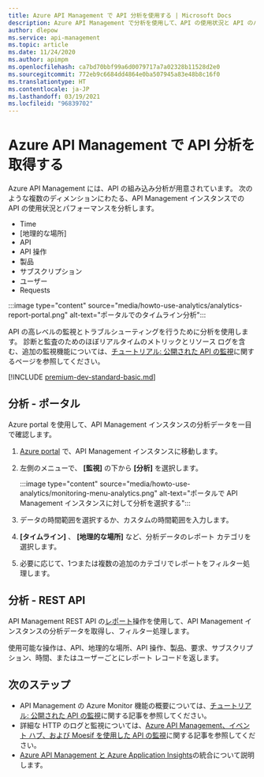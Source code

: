```yaml
---
title: Azure API Management で API 分析を使用する | Microsoft Docs
description: Azure API Management で分析を使用して、API の使用状況と API のパフォーマンスを理解し、分類することができます。
author: dlepow
ms.service: api-management
ms.topic: article
ms.date: 11/24/2020
ms.author: apimpm
ms.openlocfilehash: ca7bd70bbf99a6d0079717a7a02328b11528d2e0
ms.sourcegitcommit: 772eb9c6684dd4864e0ba507945a83e48b8c16f0
ms.translationtype: HT
ms.contentlocale: ja-JP
ms.lasthandoff: 03/19/2021
ms.locfileid: "96839702"
---
```

# <a name="get-api-analytics-in-azure-api-management"></a>Azure API Management で API 分析を取得する

Azure API Management には、API の組み込み分析が用意されています。 次のような複数のディメンションにわたる、API Management インスタンスでの API の使用状況とパフォーマンスを分析します。

* Time
* [地理的な場所]
* API
* API 操作
* 製品
* サブスクリプション
* ユーザー
* Requests

:::image type="content" source="media/howto-use-analytics/analytics-report-portal.png" alt-text="ポータルでのタイムライン分析":::

API の高レベルの監視とトラブルシューティングを行うために分析を使用します。 診断と監査のためのほぼリアルタイムのメトリックとリソース ログを含む、追加の監視機能については、[チュートリアル: 公開された API の監視](api-management-howto-use-azure-monitor.md)に関するページを参照してください。

[!INCLUDE [premium-dev-standard-basic.md](../../includes/api-management-availability-premium-dev-standard-basic.md)]

## <a name="analytics---portal"></a>分析 - ポータル

Azure portal を使用して、API Management インスタンスの分析データを一目で確認します。

1. [Azure portal](https://portal.azure.com) で、API Management インスタンスに移動します。 
1. 左側のメニューで、 **[監視]** の下から **[分析]** を選択します。

    :::image type="content" source="media/howto-use-analytics/monitoring-menu-analytics.png" alt-text="ポータルで API Management インスタンスに対して分析を選択する":::  
1. データの時間範囲を選択するか、カスタムの時間範囲を入力します。
1. **[タイムライン]** 、 **[地理的な場所]** など、分析データのレポート カテゴリを選択します。
1. 必要に応じて、1つまたは複数の追加のカテゴリでレポートをフィルター処理します。

## <a name="analytics---rest-api"></a>分析 - REST API

API Management REST API の[レポート](/rest/api/apimanagement/2019-12-01/reports)操作を使用して、API Management インスタンスの分析データを取得し、フィルター処理します。

使用可能な操作は、API、地理的な場所、API 操作、製品、要求、サブスクリプション、時間、またはユーザーごとにレポート レコードを返します。

## <a name="next-steps"></a>次のステップ

* API Management の Azure Monitor 機能の概要については、[チュートリアル: 公開された API の監視](api-management-howto-use-azure-monitor.md)に関する記事を参照してください。
* 詳細な HTTP のログと監視については、[Azure API Management、イベント ハブ、および Moesif を使用した API の監視](api-management-log-to-eventhub-sample.md)に関する記事を参照してください。
* [Azure API Management と Azure Application Insights](api-management-howto-app-insights.md)の統合について説明します。